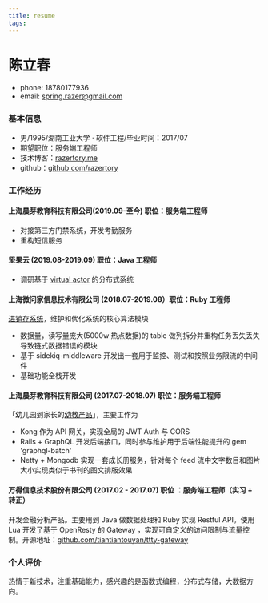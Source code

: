 ```yaml
---
title: resume
tags:
---
```

# 陈立春

* phone: 18780177936
* email: spring.razer@gmail.com
### 基本信息

* 男/1995/湖南工业大学 · 软件工程/毕业时间：2017/07
* 期望职位：服务端工程师
* 技术博客：[razertory.me](http://razertory.me)
* github：[github.com/razertory](https://github.com/razertory)

### 工作经历

#### 上海晨芽教育科技有限公司(2019.09-至今) 职位：服务端工程师
- 对接第三方门禁系统，开发考勤服务
- 重构短信服务

#### 坚果云 (2019.08-2019.09) 职位：Java 工程师
- 调研基于 [virtual actor](https://www.microsoft.com/en-us/research/wp-content/uploads/2016/02/Orleans-MSR-TR-2014-41.pdf) 的分布式系统

#### 上海微问家信息技术有限公司 (2018.07-2019.08）职位：Ruby 工程师

[进销存系统](https://www.ikcrm.com/ikjxc/about)，维护和优化系统的核心算法模块
- 数据量，读写量庞大(5000w 热点数据)的 table 做列拆分并重构任务丢失丢失导致链式数据错误的模块
- 基于 sidekiq-middleware 开发出一套用于监控、测试和按照业务限流的中间件
- 基础功能全栈开发

#### 上海晨芽教育科技有限公司 (2017.07-2018.07) 职位：服务端工程师

「幼儿园到家长的[幼教产品](https://kid17.com)」，主要工作为

- Kong 作为 API 网关，实现全局的 JWT Auth 与 CORS 
- Rails + GraphQL 开发后端接口，同时参与维护用于后端性能提升的 gem 'graphql-batch'
- Netty + Mongodb 实现一套成长册服务，针对每个 feed 流中文字数目和图片大小实现类似于书刊的图文排版效果

#### 万得信息技术股份有限公司 (2017.02 - 2017.07) 职位 ：服务端工程师（实习 + 转正）

开发金融分析产品。主要用到 Java 做数据处理和 Ruby 实现 Restful API。使用 Lua 开发了基于 OpenResty 的 Gateway ，实现可自定义的访问限制与流量控制。开源地址：[github.com/tiantiantouyan/ttty-gateway](https://github.com/tiantiantouyan/ttty-gateway)

### 个人评价

热情于新技术，注重基础能力，感兴趣的是函数式编程，分布式存储，大数据方向。